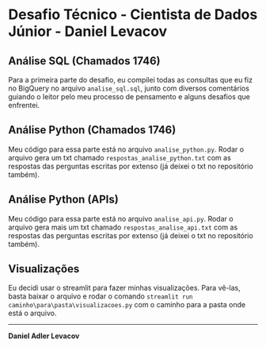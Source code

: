 # Desafio Técnico - Cientista de Dados Júnior - Daniel Levacov

## Análise SQL (Chamados 1746)

Para a primeira parte do desafio, eu compilei todas as consultas que eu fiz no BigQuery no arquivo `analise_sql.sql`, junto com diversos comentários guiando o leitor pelo meu processo de pensamento e alguns desafios que enfrentei.

## Análise Python (Chamados 1746)

Meu código para essa parte está no arquivo `analise_python.py`. Rodar o arquivo gera um txt chamado `respostas_analise_python.txt` com as respostas das perguntas escritas por extenso (já deixei o txt no repositório também).

## Análise Python (APIs)

Meu código para essa parte está no arquivo `analise_api.py`. Rodar o arquivo gera mais um txt chamado `respostas_analise_api.txt` com as respostas das perguntas escritas por extenso (já deixei o txt no repositório também).

## Visualizações

Eu decidi usar o streamlit para fazer minhas visualizações. Para vê-las, basta baixar o arquivo e rodar o comando `streamlit run caminho\para\pasta\visualizacoes.py` com o caminho para a pasta onde está o arquivo.

---

**Daniel Adler Levacov**